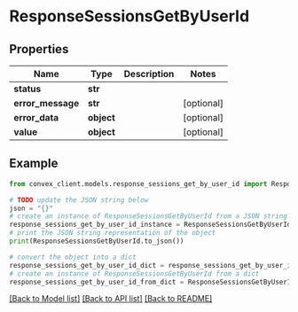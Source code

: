 # ResponseSessionsGetByUserId


## Properties

Name | Type | Description | Notes
------------ | ------------- | ------------- | -------------
**status** | **str** |  | 
**error_message** | **str** |  | [optional] 
**error_data** | **object** |  | [optional] 
**value** | **object** |  | [optional] 

## Example

```python
from convex_client.models.response_sessions_get_by_user_id import ResponseSessionsGetByUserId

# TODO update the JSON string below
json = "{}"
# create an instance of ResponseSessionsGetByUserId from a JSON string
response_sessions_get_by_user_id_instance = ResponseSessionsGetByUserId.from_json(json)
# print the JSON string representation of the object
print(ResponseSessionsGetByUserId.to_json())

# convert the object into a dict
response_sessions_get_by_user_id_dict = response_sessions_get_by_user_id_instance.to_dict()
# create an instance of ResponseSessionsGetByUserId from a dict
response_sessions_get_by_user_id_from_dict = ResponseSessionsGetByUserId.from_dict(response_sessions_get_by_user_id_dict)
```
[[Back to Model list]](../README.md#documentation-for-models) [[Back to API list]](../README.md#documentation-for-api-endpoints) [[Back to README]](../README.md)


